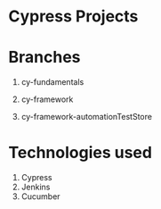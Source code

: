# Cypress Projects

# Branches

1. cy-fundamentals

2. cy-framework

3. cy-framework-automationTestStore

# Technologies used

1. Cypress
2. Jenkins
3. Cucumber
